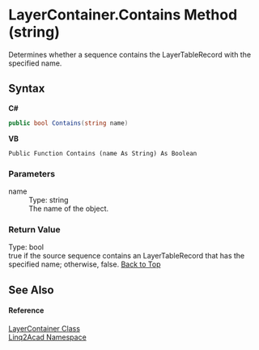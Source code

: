 # LayerContainer.Contains Method (string)
 

Determines whether a sequence contains the LayerTableRecord with the specified name.

## Syntax

**C#**<br />
``` C#
public bool Contains(string name)
```

**VB**<br />
``` VB
Public Function Contains (name As String) As Boolean
```


### Parameters
<dl><dt>name</dt><dd>Type: string<br />The name of the object.</dd></dl>

### Return Value
Type: bool<br />true if the source sequence contains an LayerTableRecord that has the specified name; otherwise, false.
<a href="#LayerContainerContains-Method-string">Back to Top</a>

## See Also


#### Reference
<a href="T_Linq2Acad_LayerContainer.md#LayerContainer-Class">LayerContainer Class</a><br /><a href="N_Linq2Acad.md#Linq2Acad-Namespace">Linq2Acad Namespace</a><br />
